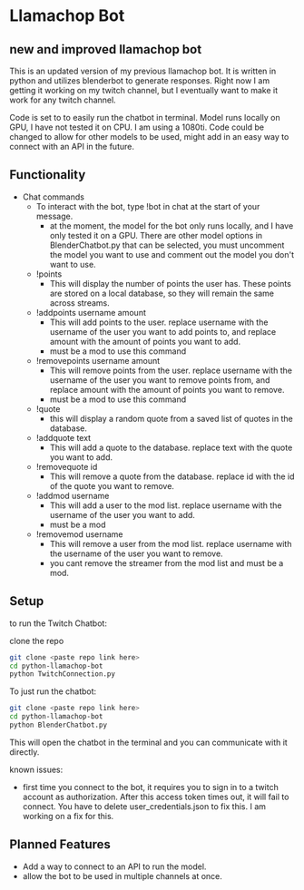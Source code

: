 # Llamachop Bot

## new and improved llamachop bot

This is an updated version of my previous llamachop bot. It is written in python and utilizes blenderbot to generate responses. Right now I am getting it working on my twitch channel, but I eventually want to make it work for any twitch channel.

Code is set to to easily run the chatbot in terminal. Model runs locally on GPU, I have not tested it on CPU. I am using a 1080ti. Code could be changed to allow for other models to be used, might add in an easy way to connect with an API in the future. 

## Functionality

- Chat commands
  - To interact with the bot, type !bot in chat at the start of your message.
    - at the moment, the model for the bot only runs locally, and I have only tested it on a GPU. There are other model options in BlenderChatbot.py that can be selected, you must uncomment the model you want to use and comment out the model you don't want to use.
  - !points
    - This will display the number of points the user has. These points are stored on a local database, so they will remain the same across streams.
  - !addpoints username amount
    - This will add points to the user. replace username with the username of the user you want to add points to, and replace amount with the amount of points you want to add.
    - must be a mod to use this command
  - !removepoints username amount
    - This will remove points from the user. replace username with the username of the user you want to remove points from, and replace amount with the amount of points you want to remove.
    - must be a mod to use this command
  - !quote
    - this will display a random quote from a saved list of quotes in the database.
  - !addquote text
    - This will add a quote to the database. replace text with the quote you want to add.
  - !removequote id
    - This will remove a quote from the database. replace id with the id of the quote you want to remove.
  - !addmod username
    - This will add a user to the mod list. replace username with the username of the user you want to add.
    - must be a mod
  - !removemod username
    - This will remove a user from the mod list. replace username with the username of the user you want to remove.
    - you cant remove the streamer from the mod list and must be a mod.

## Setup

to run the Twitch Chatbot:

clone the repo

```bash
git clone <paste repo link here>
cd python-llamachop-bot
python TwitchConnection.py
```

To just run the chatbot:

```bash
git clone <paste repo link here>
cd python-llamachop-bot
python BlenderChatbot.py
```

This will open the chatbot in the terminal and you can communicate with it directly. 

known issues:

- first time you connect to the bot, it requires you to sign in to a twitch account as authorization. After this access token times out, it will fail to connect. You have to delete user_credentials.json to fix this. I am working on a fix for this.



## Planned Features

- Add a way to connect to an API to run the model.
- allow the bot to be used in multiple channels at once.